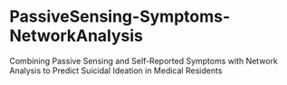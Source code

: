 # PassiveSensing-Symptoms-NetworkAnalysis
 Combining Passive Sensing and Self-Reported Symptoms with Network Analysis to Predict Suicidal Ideation in Medical Residents
